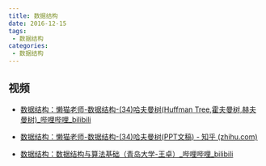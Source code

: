```yaml
---
title: 数据结构
date: 2016-12-15
tags:
 - 数据结构
categories: 
 - 数据结构
---
```


## 视频

- [数据结构：懒猫老师-数据结构-(34)哈夫曼树(Huffman Tree,霍夫曼树,赫夫曼树)_哔哩哔哩_bilibili](https://www.bilibili.com/video/BV1MK411j7CR?spm_id_from=333.1007.top_right_bar_window_history.content.click)
- [数据结构：懒猫老师-数据结构-(34)哈夫曼树(PPT文稿) - 知乎 (zhihu.com)](https://zhuanlan.zhihu.com/p/387679625)

- [数据结构：数据结构与算法基础（青岛大学-王卓）_哔哩哔哩_bilibili](https://www.bilibili.com/video/BV1nJ411V7bd?from=search&seid=2456030176850049565&spm_id_from=333.337.0.0)

